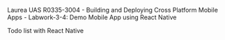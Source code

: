 Laurea UAS R0335-3004 - Building and Deploying Cross Platform Mobile Apps - Labwork-3-4: Demo Mobile App using React Native


Todo list with React Native